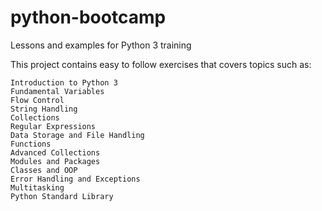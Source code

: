 # python-bootcamp
Lessons and examples for Python 3 training

This project contains easy to follow exercises that covers topics such as:

    Introduction to Python 3
    Fundamental Variables
    Flow Control
    String Handling
    Collections
    Regular Expressions
    Data Storage and File Handling
    Functions
    Advanced Collections
    Modules and Packages
    Classes and OOP
    Error Handling and Exceptions
    Multitasking
    Python Standard Library

